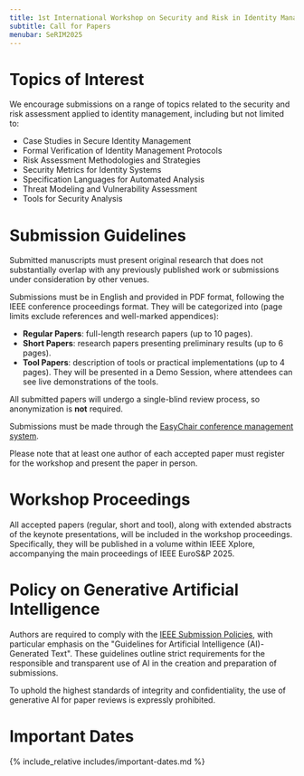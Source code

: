 ```yaml
---
title: 1st International Workshop on Security and Risk in Identity Management (SeRIM 2025)
subtitle: Call for Papers
menubar: SeRIM2025
---
```


# Topics of Interest
We encourage submissions on a range of topics related to the security and risk assessment applied to identity management, including but not limited to:
- Case Studies in Secure Identity Management
- Formal Verification of Identity Management Protocols
- Risk Assessment Methodologies and Strategies
- Security Metrics for Identity Systems
- Specification Languages for Automated Analysis
- Threat Modeling and Vulnerability Assessment
- Tools for Security Analysis

# Submission Guidelines
Submitted manuscripts must present original research that does not substantially overlap with any previously published work or submissions under consideration by other venues.

Submissions must be in English and provided in PDF format, following the IEEE conference proceedings format. They will be categorized into (page limits exclude references and well-marked appendices):
- **Regular Papers**: full-length research papers (up to 10 pages).
- **Short Papers**: research papers presenting preliminary results (up to 6 pages).
- **Tool Papers**: description of tools or practical implementations (up to 4 pages). They will be presented in a Demo Session, where attendees can see live demonstrations of the tools.

All submitted papers will undergo a single-blind review process, so anonymization is **not** required.

Submissions must be made through the [EasyChair conference management system](https://easychair.org/conferences/?conf=serim2025).

Please note that at least one author of each accepted paper must register for the workshop and present the paper in person.

# Workshop Proceedings
All accepted papers (regular, short and tool), along with extended abstracts of the keynote presentations, will be included in the workshop proceedings. Specifically, they will be published in a volume within IEEE Xplore, accompanying the main proceedings of IEEE EuroS&P 2025.

# Policy on Generative Artificial Intelligence
Authors are required to comply with the [IEEE Submission Policies](https://conferences.ieeeauthorcenter.ieee.org/author-ethics/guidelines-and-policies/submission-policies/), with particular emphasis on the "Guidelines for Artificial Intelligence (AI)-Generated Text". These guidelines outline strict requirements for the responsible and transparent use of AI in the creation and preparation of submissions.

To uphold the highest standards of integrity and confidentiality, the use of generative AI for paper reviews is expressly prohibited.

# Important Dates
{% include_relative includes/important-dates.md %}
